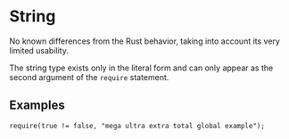 # String

No known differences from the Rust behavior, taking into account its very
limited usability.

The string type exists only in the literal form and can only appear as the
second argument of the `require` statement.

## Examples

```jab
require(true != false, "mega ultra extra total global example");
```
